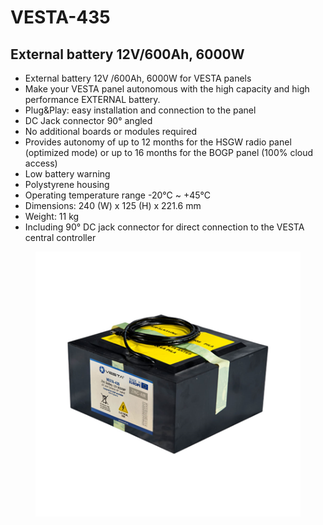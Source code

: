 # VESTA-435

## External battery 12V/600Ah, 6000W

* External battery 12V /600Ah, 6000W for VESTA panels
* Make your VESTA panel autonomous with the high capacity and high performance EXTERNAL battery.
* Plug\&Play: easy installation and connection to the panel
* DC Jack connector 90° angled
* No additional boards or modules required
* Provides autonomy of up to 12 months for the HSGW radio panel (optimized mode) or up to 16 months for the BOGP panel (100% cloud access)
* Low battery warning
* Polystyrene housing
* Operating temperature range -20°C \~ +45°C
* Dimensions: 240 (W) x 125 (H) x 221.6 mm
* Weight: 11 kg
* Including 90° DC jack connector for direct connection to the VESTA central controller

<figure><img src=".gitbook/assets/image (4) (1) (1) (1) (1) (1) (1).png" alt=""><figcaption></figcaption></figure>

